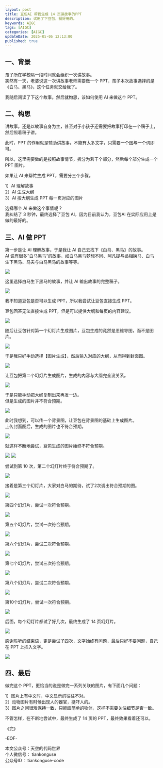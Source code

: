 ```yaml
---
layout: post  
title: 豆包AI 帮我生成 14 页讲故事的PPT            
description: 试用了下豆包，挺好用的。  
keywords: AIGC 
tags: [AIGC]  
categories: [AIGC]  
updateDate: 2025-05-06 12:13:00
published: true  
---
```


## 一、背景


孩子所在学校隔一段时间就会组织一次讲故事。  
突然有一天，老婆说这一次讲故事老师需要做一个 PPT，孩子本次故事选择的是《白马、黑马》，这个任务就交给我了。  


我随后阅读了下这个故事，然后就构思，该如何使用 AI 来做这个 PPT。  



## 二、构思  


讲故事，还是以故事自身为主，甚至对于小孩子还需要把故事打印在一个稿子上，然后照着稿子讲。  


此时，PPT 的作用就是辅助讲故事，不能有太多文字，只需要一个图与一个词即可。  


所以，这里需要做的是按照故事情节，拆分为若干个部分，然后每个部分生成一个 PPT 图片。  


如果让 AI 来帮忙生成 PPT，需要分三个步骤。  


1）AI 理解故事  
2）AI 生成大纲  
3）AI 按大纲生成 PPT 每一页对应的图片  


选择哪个 AI 来做这个事情呢？  
我纠结了 3 秒钟，最终选择了豆包 AI，因为目前我认为，豆包AI 在实际应用上是做的最好的。  



## 三、AI 做 PPT  


第一步是让 AI 理解故事，于是我让 AI 自己去找下《白马、黑马》的故事。  
AI 说有很多”白马黑马“的故事，如白马黑马梦想不同、阿凡提与丞相换马、白马生下黑马、马夫与白马黑马的故事等等。  


![](https://res2025.tiankonguse.com/images/2025/05/06/001.png) 



这里选择白马生下黑马的故事，并让 AI 输出故事的完整稿子。  


![](https://res2025.tiankonguse.com/images/2025/05/06/002.png) 



我不知道豆包是否可以生成 PPT，所以我尝试让豆包直接生成 PPT。  


豆包回答无法直接生成 PPT，但是可以提供大纲和每页的内容建议。  


![](https://res2025.tiankonguse.com/images/2025/05/06/003.png) 


随后让豆包针对第一个幻灯片生成图片，豆包生成的竟然是思维导图，而不是图片。  


![](https://res2025.tiankonguse.com/images/2025/05/06/004.png) 



于是我只好手动选择【图片生成】，然后输入对应的大纲，从而得到封面图。  



![](https://res2025.tiankonguse.com/images/2025/05/06/005.png) 


让豆包把第二个幻灯片生成图片，生成的内容与大纲完全没关系。  


![](https://res2025.tiankonguse.com/images/2025/05/06/006.png) 


于是只能手动把大纲复制出来再发一边。  
但是生成的图片并不符合预期。  


![](https://res2025.tiankonguse.com/images/2025/05/06/007.png) 


此时我想到，可以传一个背景图，让豆包在背景图的基础上生成图片。  
上传封面图后，生成的图片也不符合预期。  



![](https://res2025.tiankonguse.com/images/2025/05/06/008.png) 


就这样不断地尝试，豆包生成的图片始终不符合预期。  



![](https://res2025.tiankonguse.com/images/2025/05/06/009.png) 
![](https://res2025.tiankonguse.com/images/2025/05/06/010.png) 


尝试到第 10 次，第二个幻灯片终于符合预期了。  


![](https://res2025.tiankonguse.com/images/2025/05/06/011.png) 



接着是第三个幻灯片，大家对白马的期待，试了2次调出符合预期的图。  



![](https://res2025.tiankonguse.com/images/2025/05/06/012.png) 



第四个幻灯片，尝试一次符合预期。  



![](https://res2025.tiankonguse.com/images/2025/05/06/013.png) 


第五个幻灯片，尝试一次符合预期。  


![](https://res2025.tiankonguse.com/images/2025/05/06/014.png) 


第六个幻灯片，尝试二次符合预期。  


![](https://res2025.tiankonguse.com/images/2025/05/06/015.png) 


 
第七个幻灯片，尝试三次符合预期。  



![](https://res2025.tiankonguse.com/images/2025/05/06/016.png) 


第八个幻灯片，尝试二次符合预期。  


![](https://res2025.tiankonguse.com/images/2025/05/06/017.png) 



第10个幻灯片，尝试一次符合预期。  


![](https://res2025.tiankonguse.com/images/2025/05/06/018.png) 


后面，每个幻灯片都试了好几次，最终生成了 14 页幻灯片。  


![](https://res2025.tiankonguse.com/images/2025/05/06/019.png) 



感谢聆听的结束语，更是尝试了四次，文字始终有问题，最后只好不要问题，自己在 PPT 上插入文字。  


![](https://res2025.tiankonguse.com/images/2025/05/06/020.png) 


## 四、最后  


做完这个 PPT，更恰当的说是做完一系列关联的图片，有下面几个问题：  


1）图片上有中文时，中文显示的往往不对。  
2）动物图片有时候出现人的器官，挺吓人的。  
3）图片之间很难保持一致，只能画简单的物体，这样不需要关注细节是否一致。  


不管怎样，在不断地尝试中，最终生成了 14 页的 PPT，最终效果看着还可以。  


《完》  


-EOF-  

本文公众号：天空的代码世界  
个人微信号： tiankonguse  
公众号ID： tiankonguse-code  
  